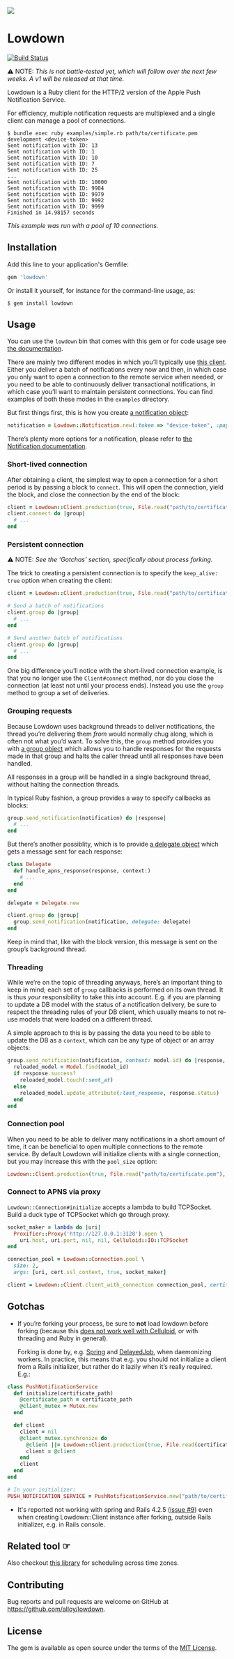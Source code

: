 ![](https://raw.githubusercontent.com/alloy/lowdown/master/doc/lowdown.png)

# Lowdown

[![Build Status](https://travis-ci.org/alloy/lowdown.svg?branch=master)](https://travis-ci.org/alloy/lowdown)

⚠︎ NOTE: _This is not battle-tested yet, which will follow over the next few weeks. A v1 will be released at that time._

Lowdown is a Ruby client for the HTTP/2 version of the Apple Push Notification Service.

For efficiency, multiple notification requests are multiplexed and a single client can manage a pool of connections.

```
$ bundle exec ruby examples/simple.rb path/to/certificate.pem development <device-token>
Sent notification with ID: 13
Sent notification with ID: 1
Sent notification with ID: 10
Sent notification with ID: 7
Sent notification with ID: 25
...
Sent notification with ID: 10000
Sent notification with ID: 9984
Sent notification with ID: 9979
Sent notification with ID: 9992
Sent notification with ID: 9999
Finished in 14.98157 seconds
```

_This example was run with a pool of 10 connections._

## Installation

Add this line to your application's Gemfile:

```ruby
gem 'lowdown'
```

Or install it yourself, for instance for the command-line usage, as:

```
$ gem install lowdown
```

## Usage

You can use the `lowdown` bin that comes with this gem or for code usage see
[the documentation](http://www.rubydoc.info/gems/lowdown).

There are mainly two different modes in which you’ll typically use [this client][client]. Either you deliver a batch of
notifications every now and then, in which case you only want to open a connection to the remote service when needed, or
you need to be able to continuously deliver transactional notifications, in which case you’ll want to maintain
persistent connections. You can find examples of both these modes in the `examples` directory.

But first things first, this is how you create [a notification object][notification]:

```ruby
notification = Lowdown::Notification.new(:token => "device-token", :payload => { :alert => "Hello World!" })
```

There’s plenty more options for a notification, please refer to [the Notification documentation][notification].

### Short-lived connection

After obtaining a client, the simplest way to open a connection for a short period is by passing a block to `connect`.
This will open the connection, yield the block, and close the connection by the end of the block:

```ruby
client = Lowdown::Client.production(true, File.read("path/to/certificate.pem")
client.connect do |group|
  # ...
end
```

### Persistent connection

⚠︎ NOTE: _See the ‘Gotchas’ section, specifically about process forking._

The trick to creating a persistent connection is to specify the `keep_alive: true` option when creating the client:

```ruby
client = Lowdown::Client.production(true, File.read("path/to/certificate.pem"), keep_alive: true)

# Send a batch of notifications
client.group do |group|
  # ...
end

# Send another batch of notifications
client.group do |group|
  # ...
end
```

One big difference you’ll notice with the short-lived connection example, is that you no longer use the `Client#connect`
method, nor do you close the connection (at least not until your process ends). Instead you use the `group` method to
group a set of deliveries.

### Grouping requests

Because Lowdown uses background threads to deliver notifications, the thread you’re delivering them _from_ would
normally chug along, which is often not what you’d want. To solve this, the `group` method provides you with [a group
object][group] which allows you to handle responses for the requests made in that group and halts the caller thread
until all responses have been handled.

All responses in a group will be handled in a single background thread, without halting the connection threads.

In typical Ruby fashion, a group provides a way to specify callbacks as blocks:

```ruby
group.send_notification(notification) do |response|
  # ...
end
```

But there’s another possiblity, which is to provide [a delegate object][delegate] which gets a message sent for each
response:

```ruby
class Delegate
  def handle_apns_response(response, context:)
    # ...
  end
end

delegate = Delegate.new

client.group do |group|
  group.send_notification(notification, delegate: delegate)
end
```

Keep in mind that, like with the block version, this message is sent on the group’s background thread.

### Threading

While we’re on the topic of threading anyways, here’s an important thing to keep in mind; each set of `group` callbacks
is performed on its own thread. It is thus _your_ responsibility to take this into account. E.g. if you are planning to
update a DB model with the status of a notification delivery, be sure to respect the threading rules of your DB client,
which usually means to not re-use models that were loaded on a different thread.

A simple approach to this is by passing the data you need to be able to update the DB as a `context`, which can be any
type of object or an array objects:

```ruby
group.send_notification(notification, context: model.id) do |response, model_id|
  reloaded_model = Model.find(model_id)
  if response.success?
    reloaded_model.touch(:sent_at)
  else
    reloaded_model.update_attribute(:last_response, response.status)
  end
end
```

### Connection pool

When you need to be able to deliver many notifications in a short amount of time, it can be beneficial to open multiple
connections to the remote service. By default Lowdown will initialize clients with a single connection, but you may
increase this with the `pool_size` option:

```ruby
Lowdown::Client.production(true, File.read("path/to/certificate.pem"), pool_size: 3)
```

### Connect to APNS via proxy

`Lowdown::Connection#initialize` accepts a lambda to build TCPSocket. Build a duck type of TCPSocket which go through proxy.

```ruby
socket_maker = lambda do |uri|
  Proxifier::Proxy('http://127.0.0.1:3128').open \
    uri.host, uri.port, nil, nil, Celluloid::IO::TCPSocket
end

connection_pool = Lowdown::Connection.pool \
  size: 2,
  args: [uri, cert.ssl_context, true, socket_maker]

client = Lowdown::Client.client_with_connection connection_pool, certificate: cert
```

## Gotchas

* If you’re forking your process, be sure to **not** load lowdown before forking (because this [does not work well with
  Celluloid](https://github.com/celluloid/celluloid/wiki/Gotchas#do-not-create-actors-prior-to-forking-the-process), or
  with threading and Ruby in general).

  Forking is done by, e.g. [Spring][spring] and [DelayedJob][delayed_job], when daemonizing workers. In practice, this
  means that e.g. you should not initialize a client from a Rails initializer, but rather do it lazily when it’s really
  required. E.g.:

```ruby
class PushNotificationService
  def initialize(certificate_path)
    @certificate_path = certificate_path
    @client_mutex = Mutex.new
  end

  def client
    client = nil
    @client_mutex.synchronize do
      @client ||= Lowdown::Client.production(true, File.read(certificate_path), keep_alive: true)
      client = @client
    end
    client
  end
end

# In your initializer:
PUSH_NOTIFICATION_SERVICE = PushNotificationService.new("path/to/certificate.pem")
```

* It's reported not working with spring and Rails 4.2.5 ([issue #9](https://github.com/alloy/lowdown/issues/9)) even when creating Lowdown::Client instance after forking, outside Rails initializer, e.g. in Rails console.

## Related tool ☞

Also checkout [this library](https://github.com/alloy/time_zone_scheduler) for scheduling across time zones.

## Contributing

Bug reports and pull requests are welcome on GitHub at https://github.com/alloy/lowdown.

## License

The gem is available as open source under the terms of the [MIT License](http://opensource.org/licenses/MIT).

[client]: http://www.rubydoc.info/gems/lowdown/Lowdown/Client
[notification]: http://www.rubydoc.info/gems/lowdown/Lowdown/Notification
[group]: http://www.rubydoc.info/gems/lowdown/Lowdown/RequestGroup
[delegate]: http://www.rubydoc.info/gems/lowdown/Lowdown/Connection/DelegateProtocol

[spring]: https://github.com/rails/spring
[delayed_job]: https://github.com/collectiveidea/delayed_job
